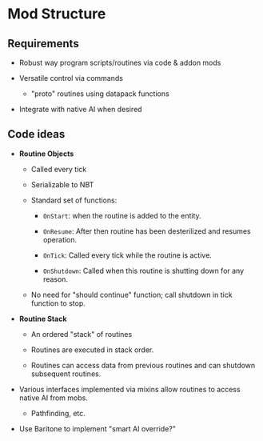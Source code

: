 # Mod Structure

## Requirements

- Robust way program scripts/routines via code & addon mods

- Versatile control via commands
  
  - "proto" routines using datapack functions

- Integrate with native AI when desired

## Code ideas

- **Routine Objects**
  
  - Called every tick
  
  - Serializable to NBT
  
  - Standard set of functions:
    
    - `OnStart`: when the routine is added to the entity.
    
    - `OnResume`: After then routine has been desterilized and resumes operation.
    
    - `OnTick`: Called every tick while the routine is active.
    
    - `OnShutdown`: Called when this routine is shutting down for any reason.
  
  - No need for "should continue" function; call shutdown in tick function to stop.

- **Routine Stack**
  
  - An ordered "stack" of routines
  
  - Routines are executed in stack order.
  
  - Routines can access data from previous routines and can shutdown subsequent routines.

- Various interfaces implemented via mixins allow routines to access native AI from mobs.
  
  - Pathfinding, etc.

- Use Baritone to implement "smart AI override?"
